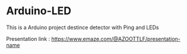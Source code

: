 # Arduino-LED
This is a Arduino project destince detector with Ping and LEDs 


Presentation link : https://www.emaze.com/@AZOOTTLF/presentation-name


